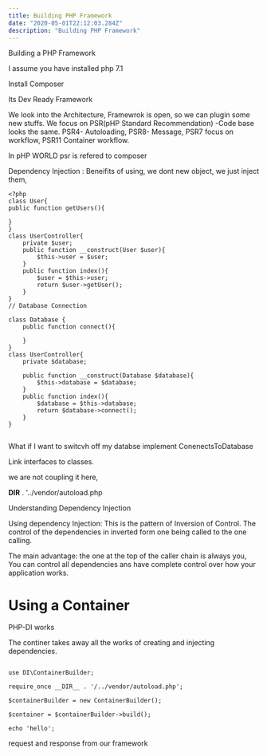 ```yaml
---
title: Building PHP Framework
date: "2020-05-01T22:12:03.284Z"
description: "Building PHP Framework"
---
```


Building a PHP Framework

I assume you have installed php 7.1

Install Composer

Its Dev Ready Framework

We look into the Architecture, Framewrok is open, so we can plugin some new stuffs. We focus on PSR(pHP Standard Recommendation) -Code base looks the same. PSR4- Autoloading, PSR8- Message, PSR7 focus on workflow, PSR11 Container workflow.

In pHP WORLD psr is refered to composer

Dependency Injection : Beneifits of using, we dont new object, we just inject them,

```
<?php
class User{
public function getUsers(){

}
}
class UserController{
    private $user;
    public function __construct(User $user){
        $this->user = $user;
    }
    public function index(){
        $user = $this->user;
        return $user->getUser();
    }
}
// Database Connection

class Database {
    public function connect(){

    }
}
class UserController{
    private $database;

    public function __construct(Database $database){
        $this->database = $database;
    }
    public function index(){
        $database = $this->database;
        return $database->connect();
    }
}


```

What if I want to switcvh off my databse implement ConenectsToDatabase

Link interfaces to classes.

we are not coupling it here,

**DIR** . '../vendor/autoload.php

Understanding Dependency Injection

Using dependency Injection: This is the pattern of Inversion of Control. The control of the dependencies in inverted form one being called to the one calling.

The main advantage: the one at the top of the caller chain is always you, You can control all dependencies ans have complete control over how your application works.

# Using a Container

PHP-DI works

The continer takes away all the works of creating and injecting dependencies.

```

use DI\ContainerBuilder;

require_once __DIR__ . '/../vendor/autoload.php';

$containerBuilder = new ContainerBuilder();

$container = $containerBuilder->build();

echo 'hello';

```

request and response from our framework
